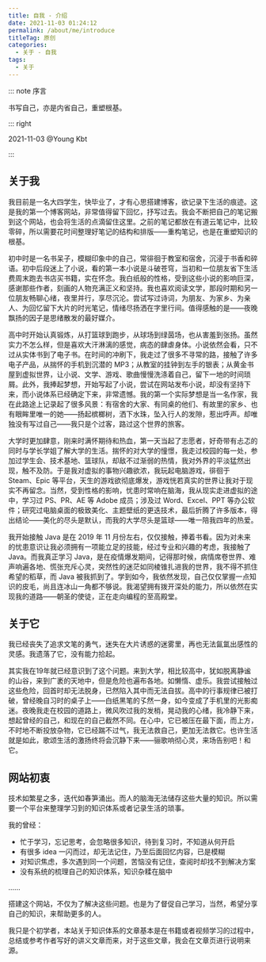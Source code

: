 ```yaml
---
title: 自我 - 介绍
date: 2021-11-03 01:24:12
permalink: /about/me/introduce
titleTag: 原创
categories:
  - 关于 - 自我
tags:
  - 关于
---
```




::: note 序言

书写自己，亦是内省自己，重塑根基。

::: right

2021-11-03 @Young Kbt

:::



<!-- more -->


## 关于我

我目前是一名大四学生，快毕业了，才有心思搭建博客，欲记录下生活的痕迹。这是我的第一个博客网站，非常值得留下回忆，抒写过去。我会不断把自己的笔记搬到这个网站，也会将生活的点滴留住这里。之前的笔记都放在有道云笔记中，比较零碎，所以需要花时间整理好笔记的结构和排版——重构笔记，也是在重塑知识的根基。

初中时是一名书呆子，模糊印象中的自己，常徘徊于教室和宿舍，沉浸于书香和碎语。初中后段迷上了小说，看的第一本小说是斗破苍穹，当初和一位朋友省下生活费周末跑去书店买书籍，实在怀念。我白纸般的性格，受到这些小说的影响巨深，感谢那些作者，刻画的人物充满正义和坚持。我也喜欢阅读文学，那段时期和另一位朋友畅聊心绪，夜里并行，享尽沉沦。尝试写过诗词，为朋友、为家乡、为亲人、为回忆留下大片的时光笔记，情绪尽扬洒在字里行间。值得感触的是——夜晚飘扬的因子是思绪散发的最好媒介。

高中时开始认真锻炼，从打篮球到跑步，从球场到绿茵场，也从害羞到张扬。虽然实力不怎么样，但是喜欢大汗淋漓的感觉，病态的肆虐身体。小说依然会看，只不过从实体书到了电子书。在时间的冲刷下，我走过了很多不寻常的路，接触了许多电子产品，从揣怀的手机到沉潜的 MP3；从教室的挂钟到左手的银表；从黄金书屋到虚拟世界，让小说、文学、游戏、歌曲慢慢洗涤着自己，留下一地的时间琐屑。此外，我捧起梦想，开始写起了小说，尝试在网站发布小说，却没有坚持下来，而小说体系已经确定下来，非常遗憾。我的第一个实际梦想是当一名作家，我在此路途上记录起了很多风景：有宿舍的大家、有同桌的他们、有故里的家乡、也有眼眸里唯一的她——扬起槟榔树，洒下水珠，坠入行人的发隙，惹出呼声。却唯独没有写过自己——我只是个过客，路过这个世界的旅客。

大学时更加肆意，刚来时满怀期待和热血，第一天当起了志愿者，好奇带有忐忑的同时与学长学姐了解大学的生活。揣怀的对大学的憧憬，我走过校园的每一处，参加过学生会、技术基地、篮球队，却敌不过渐弱的热情，我对外界的平淡猛然出现，触不及防。于是我对虚拟的事物兴趣欲浓，我玩起电脑游戏，徘徊于 Steam、Epic 等平台，天生的游戏欲彻底爆发，游戏恍若真实的世界让我对于现实不再留念。当然，受到性格的影响，忧患时常响在脑海，我从现实走进虚拟的途中，学习过 PS、PR、AE 等 Adobe 成员；涉及过 Word、Excel、PPT 等办公软件；研究过电脑桌面的极致美化、主题壁纸的更迭技术，最后折腾了许多版本，得出结论——美化的尽头是默认，而我的大学尽头是篮球——唯一陪我四年的热爱。

我开始接触 Java 是在 2019 年 11 月份左右，仅仅接触，捧着书看。因为对未来的忧患意识让我必须拥有一项能立足的技能，经过专业和兴趣的考虑，我接触了 Java。而我真正学习 Java，是在疫情爆发期间，记得那时候，病情席卷世界、难声响遍各地、慌张充斥心灵，突然性的迷茫如同棱锥扎进我的世界，我不得不抓住希望的稻草，而 Java 被我抓到了。学到如今，我依然发现，自己仅仅掌握一点知识的皮毛，尚且连冰山一角都不够说。我渴望拥有拨开深处的能力，所以依然在实现我的道路——朝圣的使徒，正在走向编程的至高殿堂。



## 关于它

我已经丧失了追求文笔的勇气，迷失在大片诱惑的迷雾里，再也无法氤氲出感性的灵感。我遗落了它，没有能力拾起。

其实我在19年就已经意识到了这个问题。来到大学，相比较高中，犹如脱离静谧的山谷，来到广袤的天地中，但是危险也遍布各地。如懒惰、虚乐。我尝试接触过这些危险，回首时却无法脱身，已然陷入其中而无法自拔。高中的行事规律已被打破，曾经晚自习时的桌子上——白纸黑笔的孓然一身，如今变成了手机里的光影痴迷。夜晚我走在校园的道路上，微风吹过我的发梢，晃动我的心绪，我冷静下来，想起曾经的自己，和现在的自己截然不同。在心中，它已被压在最下面，而上方，不时地不断投放杂物，它已经踹不过气，我无法救自己，更加无法救它。也许生活就是如此，歌颂生活的激扬终将会沉静下来——骊歌响彻心灵，来场告别吧！和它。



## 网站初衷

技术如繁星之多，迭代如春笋涌出。而人的脑海无法储存这些大量的知识。所以需要一个平台来整理学习到的知识体系或者记录生活的琐事。

我的曾经：

- 忙于学习，忘记思考，会忽略很多知识，待到复习时，不知道从何开启
- 有很多 idea 一闪而过，却无法记住，乃至后面回忆内容，已是模糊
- 对知识焦虑，多次遇到同一个问题，苦恼没有记住，查阅时却找不到解决方案
- 没有系统的梳理自己的知识体系，知识杂糅在脑中

......

搭建这个网站，不仅为了解决这些问题。也是为了督促自己学习，当然，希望分享自己的知识，来帮助更多的人。

我只是个初学者，本站关于知识体系的文章基本是在书籍或者视频学习的过程中，总结或参考作者写好的讲义文章而来，对于这些文章，我会在文章页进行说明来源。
